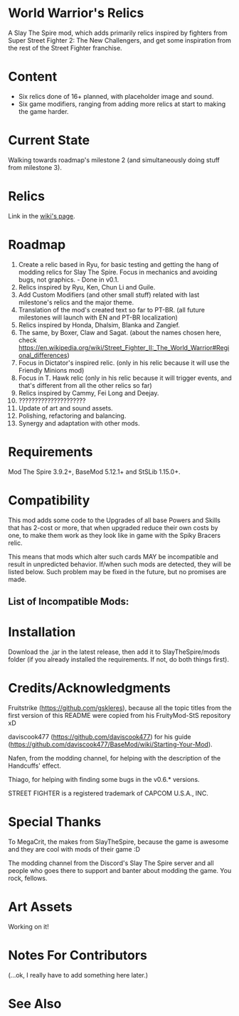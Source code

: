 # World Warrior's Relics
A Slay The Spire mod, which adds primarily relics inspired by fighters from Super Street Fighter 2: The New Challengers, and get some inspiration from the rest of the Street Fighter franchise.

# Content

* Six relics done of 16+ planned, with placeholder image and sound.
* Six game modifiers, ranging from adding more relics at start to making the game harder.

# Current State

Walking towards roadmap's milestone 2 (and simultaneously doing stuff from milestone 3).

# Relics

Link in the [wiki's page](https://github.com/Clauvin/World_Warriors_Relics/wiki/Relics).

# Roadmap

1. Create a relic based in Ryu, for basic testing and getting the hang of modding relics for Slay The Spire. Focus in mechanics and avoiding bugs, not graphics. - Done in v0.1.
2. Relics inspired by Ryu, Ken, Chun Li and Guile.
3. Add Custom Modifiers (and other small stuff) related with last milestone's relics and the major theme.
4. Translation of the mod's created text so far to PT-BR. (all future milestones will launch with EN and PT-BR localization)
5. Relics inspired by Honda, Dhalsim, Blanka and Zangief.
6. The same, by Boxer, Claw and Sagat. (about the names chosen here, check https://en.wikipedia.org/wiki/Street_Fighter_II:_The_World_Warrior#Regional_differences)
7. Focus in Dictator's inspired relic. (only in his relic because it will use the Friendly Minions mod)
8. Focus in T. Hawk relic (only in his relic because it will trigger events, and that's different from all the other relics so far)
9. Relics inspired by Cammy, Fei Long and Deejay.
10. ?????????????????????
11. Update of art and sound assets.
12. Polishing, refactoring and balancing.
13. Synergy and adaptation with other mods.

# Requirements

Mod The Spire 3.9.2+, BaseMod 5.12.1+ and StSLib 1.15.0+.

# Compatibility

This mod adds some code to the Upgrades of all base Powers and Skills that has 2-cost or more, that when upgraded reduce their own costs by one, to make them work as they look like in game with the Spiky Bracers relic.

This means that mods which alter such cards MAY be incompatible and result in unpredicted behavior. If/when such mods are detected, they will be listed below. Such problem may be fixed in the future, but no promises are made.

## List of Incompatible Mods:



# Installation

Download the .jar in the latest release, then add it to SlayTheSpire/mods folder (if you already installed the requirements. If not, do both things first).

# Credits/Acknowledgments

Fruitstrike (https://github.com/gskleres), because all the topic titles from the first version of this README were copied from his FruityMod-StS repository xD

daviscook477 (https://github.com/daviscook477) for his guide (https://github.com/daviscook477/BaseMod/wiki/Starting-Your-Mod).

Nafen, from the modding channel, for helping with the description of the Handcuffs' effect.

Thiago, for helping with finding some bugs in the v0.6.* versions.

STREET FIGHTER is a registered trademark of CAPCOM U.S.A., INC.

# Special Thanks

To MegaCrit, the makes from SlayTheSpire, because the game is awesome and they are cool with mods of their game :D

The modding channel from the Discord's Slay The Spire server and all people who goes there to support and banter about modding the game. You rock, fellows.

# Art Assets

Working on it!

# Notes For Contributors

(...ok, I really have to add something here later.)

# See Also
